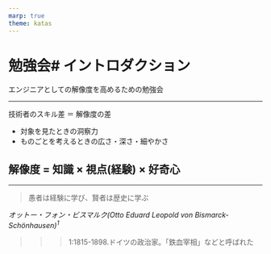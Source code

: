 ```yaml
---
marp: true
theme: katas
---
```

<!-- 
size: 16:9
paginate: true
-->
<!-- header: 勉強会#-->

# 勉強会# イントロダクション

エンジニアとしての解像度を高めるための勉強会

---

技術者のスキル差 ＝ 解像度の差

* 対象を見たときの洞察力
* ものごとを考えるときの広さ・深さ・細やかさ

## 解像度 = 知識 × 視点(経験) × 好奇心

---

> 愚者は経験に学び、賢者は歴史に学ぶ

_オットー・フォン・ビスマルク(Otto Eduard Leopold von Bismarck-Schönhausen)$^1$_

>>> 1:1815-1898.ドイツの政治家。「鉄血宰相」などと呼ばれた

<!-- ドイツの統一は、演説や多数決などではなく、「鉄」と「血」によって達成されるのだ、と。 「鉄」とは武器のこと、「血」とは兵士が流す血のことを指します。 つまり、彼は武力によってドイツを統一することを宣言(https://www.try-it.jp/chapters-11786/lessons-11808/point-2/) -->

<!-- (嘘かもしれない)友人が溺れかかったときに「せめて楽に死なせてやる」と銃を向けて、慌てて岸に辿り着いたおかげで助かった。必死になれば何でもできると諭した、ネジの外れたサイコパス -->

<!-- 現場経験で技術を培って来たという人は多くいるが、それは釘と金槌だけで家を建てようとしているのと同じ。大工の本質である技術は身につくかもしれないが、電動工具や重機を使えばどんどん建てられるし、そこから新しいアイデアも浮かんでくるというチャンスをみすみす見逃していることに気づいてほしい -->
<!-- 一方で、原則を知らなくても私達はこれまでものを作れてきている。これは経験的に原則と同じ指向・思想を当てはめて考えているから。開発経験を重ねた人にとっては、これまでの経験の答え合わせとして聞いてもらうと腹落ちしやすいと思う -->